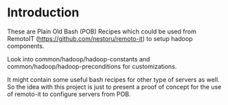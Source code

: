 Introduction
============
These are Plain Old Bash (POB) Recipes which could be used from RemotoIT (https://github.com/nestoru/remoto-it) to setup hadoop components. 

Look into common/hadoop/hadoop-constants and common/hadoop/hadoop-preconditions for customizations.

It might contain some useful bash recipes for other type of servers as well. So the idea with this project is just to present a proof of concept for the use of remoto-it to configure servers from POB.
